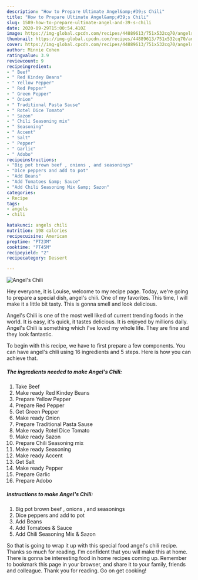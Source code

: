 ```yaml
---
description: "How to Prepare Ultimate Angel&amp;#39;s Chili"
title: "How to Prepare Ultimate Angel&amp;#39;s Chili"
slug: 1589-how-to-prepare-ultimate-angel-and-39-s-chili
date: 2020-09-29T15:00:54.410Z
image: https://img-global.cpcdn.com/recipes/44889613/751x532cq70/angels-chili-recipe-main-photo.jpg
thumbnail: https://img-global.cpcdn.com/recipes/44889613/751x532cq70/angels-chili-recipe-main-photo.jpg
cover: https://img-global.cpcdn.com/recipes/44889613/751x532cq70/angels-chili-recipe-main-photo.jpg
author: Minnie Cohen
ratingvalue: 3.9
reviewcount: 9
recipeingredient:
- " Beef"
- " Red Kindey Beans"
- " Yellow Pepper"
- " Red Pepper"
- " Green Pepper"
- " Onion"
- " Traditional Pasta Sause"
- " Rotel Dice Tomato"
- " Sazon"
- " Chili Seasoning mix"
- " Seasoning"
- " Accent"
- " Salt"
- " Pepper"
- " Garlic"
- " Adobo"
recipeinstructions:
- "Big pot brown beef , onions , and seasonings"
- "Dice peppers and add to pot"
- "Add Beans"
- "Add Tomatoes &amp; Sauce"
- "Add Chili Seasoning Mix &amp; Sazon"
categories:
- Recipe
tags:
- angels
- chili

katakunci: angels chili 
nutrition: 198 calories
recipecuisine: American
preptime: "PT23M"
cooktime: "PT45M"
recipeyield: "2"
recipecategory: Dessert

---
```



![Angel&#39;s Chili](https://img-global.cpcdn.com/recipes/44889613/751x532cq70/angels-chili-recipe-main-photo.jpg)

Hey everyone, it is Louise, welcome to my recipe page. Today, we're going to prepare a special dish, angel&#39;s chili. One of my favorites. This time, I will make it a little bit tasty. This is gonna smell and look delicious.



Angel&#39;s Chili is one of the most well liked of current trending foods in the world. It is easy, it's quick, it tastes delicious. It is enjoyed by millions daily. Angel&#39;s Chili is something which I've loved my whole life. They are fine and they look fantastic.


To begin with this recipe, we have to first prepare a few components. You can have angel&#39;s chili using 16 ingredients and 5 steps. Here is how you can achieve that.

<!--inarticleads1-->

##### The ingredients needed to make Angel&#39;s Chili:

1. Take  Beef
1. Make ready  Red Kindey Beans
1. Prepare  Yellow Pepper
1. Prepare  Red Pepper
1. Get  Green Pepper
1. Make ready  Onion
1. Prepare  Traditional Pasta Sause
1. Make ready  Rotel Dice Tomato
1. Make ready  Sazon
1. Prepare  Chili Seasoning mix
1. Make ready  Seasoning
1. Make ready  Accent
1. Get  Salt
1. Make ready  Pepper
1. Prepare  Garlic
1. Prepare  Adobo




<!--inarticleads2-->

##### Instructions to make Angel&#39;s Chili:

1. Big pot brown beef , onions , and seasonings
1. Dice peppers and add to pot
1. Add Beans
1. Add Tomatoes &amp; Sauce
1. Add Chili Seasoning Mix &amp; Sazon




So that is going to wrap it up with this special food angel&#39;s chili recipe. Thanks so much for reading. I'm confident that you will make this at home. There is gonna be interesting food in home recipes coming up. Remember to bookmark this page in your browser, and share it to your family, friends and colleague. Thank you for reading. Go on get cooking!
